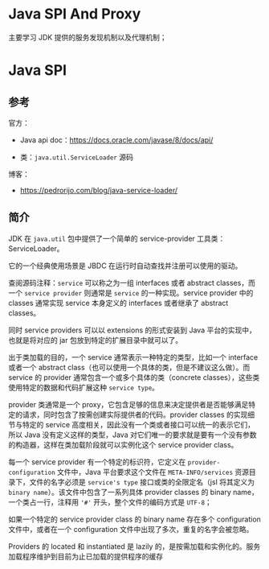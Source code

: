 # Java SPI And Proxy

主要学习 JDK 提供的服务发现机制以及代理机制；

# Java SPI

## 参考

官方：

- Java api doc：https://docs.oracle.com/javase/8/docs/api/

- 类：`java.util.ServiceLoader` 源码

 博客：

- https://pedrorijo.com/blog/java-service-loader/

## 简介

JDK 在 `java.util` 包中提供了一个简单的 service-provider 工具类：ServiceLoader。

它的一个经典使用场景是 JBDC 在运行时自动查找并注册可以使用的驱动。

查阅源码注释：`service` 可以称之为一组 interfaces 或者 abstract classes，而一个 `service provider` 则通常是 `service` 的一种实现。service provider 中的 classes 通常实现 service 本身定义的 interfaces 或者继承了 abstract classes。

同时 service providers 可以以 extensions 的形式安装到 Java 平台的实现中，也就是将对应的 jar 包放到特定的扩展目录中就可以了。

出于类加载的目的，一个 service 通常表示一种特定的类型，比如一个 interface 或者一个 abstract class（也可以使用一个具体的类，但是不建议这么做）。而 service 的 provider 通常包含一个或多个具体的类（concrete classes），这些类使用特定的数据和代码扩展这种 `service type`。	

provider 类通常是一个 proxy，它包含足够的信息来决定提供者是否能够满足特定的请求，同时包含了按需创建实际提供者的代码。provider classes 的实现细节与特定的 service 高度相关，因此没有一个类或者接口可以统一的表示它们，所以 Java 没有定义这样的类型，Java 对它们唯一的要求就是要有一个没有参数的构造器，这样在类加载阶段就可以实例化这个 service provider class。

每一个 service provider 有一个特定的标识符，它定义在 `provider-configuration` 文件中，Java 平台要求这个文件在 `META-INFO/services` 资源目录下，文件的名字必须是 `service's type` 接口或类的全限定名（jsl 将其定义为 `binary name`）。该文件中包含了一系列具体 provider classes 的 binary name，一个类占一行，注释用 `'#'` 开头，整个文件的编码方式是 `UTF-8`；

如果一个特定的 service provider class 的 binary name 存在多个 configuration 文件中，或者在一个 configuration 文件中出现了多次，重复的名字会被忽略。

Providers 的 located 和 instantiated 是 lazily 的，是按需加载和实例化的。服务加载程序维护到目前为止已加载的提供程序的缓存